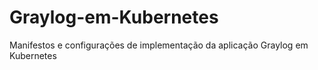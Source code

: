 # Graylog-em-Kubernetes
Manifestos e configurações de implementação da aplicação Graylog em Kubernetes
